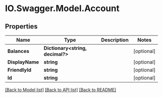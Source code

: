 # IO.Swagger.Model.Account
## Properties

Name | Type | Description | Notes
------------ | ------------- | ------------- | -------------
**Balances** | **Dictionary&lt;string, decimal?&gt;** |  | [optional] 
**DisplayName** | **string** |  | [optional] 
**FriendlyId** | **string** |  | [optional] 
**Id** | **string** |  | [optional] 

[[Back to Model list]](../README.md#documentation-for-models) [[Back to API list]](../README.md#documentation-for-api-endpoints) [[Back to README]](../README.md)

